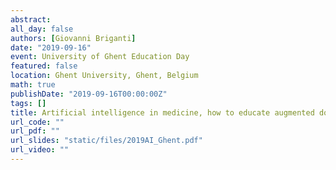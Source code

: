 ```yaml
---
abstract: 
all_day: false
authors: [Giovanni Briganti]
date: "2019-09-16"
event: University of Ghent Education Day
featured: false
location: Ghent University, Ghent, Belgium
math: true
publishDate: "2019-09-16T00:00:00Z"
tags: []
title: Artificial intelligence in medicine, how to educate augmented doctors
url_code: ""
url_pdf: ""
url_slides: "static/files/2019AI_Ghent.pdf"
url_video: ""
---
```

